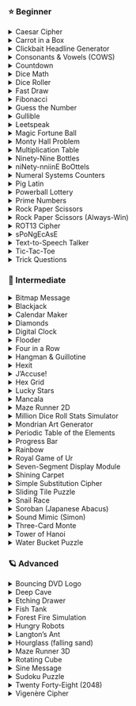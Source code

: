 ### :star: Beginner
<details>
    <summary>Caesar Cipher</summary>
    - Shift letters by a fixed amount. Take input + key, shift each letter wrapping A–Z. Non-letters unchanged.
</details>

<details>
    <summary>Carrot in a Box</summary>
    - Two-player bluff game. Randomly assign carrot to a box. One player peeks, both choose keep/swap. Reveal carrot.
</details>

<details>
    <summary>Clickbait Headline Generator</summary>
    - Combine random phrases from word lists to create funny headlines.
</details>

<details>
    <summary>Consonants & Vowels (COWS)</summary>
    - Use a pattern string like `CVCVC`. Replace `C` with random consonant, `V` with random vowel, to make fake words.
</details>

<details>
    <summary>Countdown</summary>
    - Ask for seconds, then loop with `time.sleep(1)` printing countdown until 0.
</details>

<details>
    <summary>Dice Math</summary>
    - Roll dice to create arithmetic problems, ask user to solve, check correctness.
</details>

<details>
    <summary>Dice Roller</summary>
    - Prompt for number of dice + sides, roll each, display results, optional sum.
</details>

<details>
    <summary>Fast Draw</summary>
    - Wait random seconds, print “DRAW!”, detect which player presses key first.
</details>

<details>
    <summary>Fibonacci</summary>
    - Generate Fibonacci sequence up to N terms or max value. Print numbers.
</details>

<details>
    <summary>Guess the Number</summary>
    - Pick secret number. User guesses until correct. Give “higher/lower” hints.
</details>

<details>
    <summary>Gullible</summary>
    - Keep prompting for silly input until user types quit word.
</details>

<details>
    <summary>Leetspeak</summary>
    - Map letters to “1337” equivalents. Replace characters, leave others unchanged.
</details>

<details>
    <summary>Magic Fortune Ball</summary>
    - User asks a question. Return a random canned response (like “Yes”, “No”).
</details>

<details>
    <summary>Monty Hall Problem</summary>
    - Simulate 1000+ trials of Monty Hall. Track win rates when staying vs switching.
</details>

<details>
    <summary>Multiplication Table</summary>
    - Nested loops to print table of products, nicely spaced.
</details>

<details>
    <summary>Ninety-Nine Bottles</summary>
    - Loop from 99 down. Print verses with singular/plural handling.
</details>

<details>
    <summary>niNety-nniinE BoOttels</summary>
    - Same as Bottles but randomly distort letters each verse.
</details>

<details>
    <summary>Numeral Systems Counters</summary>
    - Print numbers alongside binary and hex representations.
</details>

<details>
    <summary>Pig Latin</summary>
    - Convert words to Pig Latin: move first consonants to end + “ay”, or add “yay” for vowels.
</details>

<details>
    <summary>Powerball Lottery</summary>
    - Simulate lottery draws, compare against user’s ticket, count matches.
</details>

<details>
    <summary>Prime Numbers</summary>
    - Generate primes up to N (trial division or sieve). Test primality interactively.
</details>

<details>
    <summary>Rock Paper Scissors</summary>
    - Classic R/P/S game. Random computer choice, compare outcomes.
</details>

<details>
    <summary>Rock Paper Scissors (Always-Win)</summary>
    - Ask for user choice, then computer picks winning counter.
</details>

<details>
    <summary>ROT13 Cipher</summary>
    - Map each letter to 13-shifted partner. Same function encrypts/decrypts.
</details>

<details>
    <summary>sPoNgEcAsE</summary>
    - Randomly alternate upper/lowercase letters for goofy text output.
</details>

<details>
    <summary>Text-to-Speech Talker</summary>
    - Take text input, call TTS engine to speak aloud.
</details>

<details>
    <summary>Tic-Tac-Toe</summary>
    - 3×3 grid, alternate X/O, check win conditions.
</details>

<details>
    <summary>Trick Questions</summary>
    - Display riddles, accept answers, check with keyword matches.
</details>

### :crescent_moon: Intermediate
<details>
   <summary>Bitmap Message</summary>
    Store ASCII bitmap. Replace each character with cycling letters from user message.
</details>

<details>
   <summary>Blackjack</summary>
    Simulate card game. Handle totals, Ace = 1 or 11, dealer rules.
</details>

<details>
   <summary>Calendar Maker</summary>
    Print formatted monthly calendar for a year. Use weekdays math or `calendar` module.
</details>

<details>
   <summary>Diamonds</summary>
    Print diamond shape using letters with correct spacing and symmetry.
</details>

<details>
   <summary>Digital Clock</summary>
    Continuously display current time in HH:MM:SS. Refresh each second.
</details>

<details>
   <summary>Flooder</summary>
    Implement flood-fill. Replace connected region of characters in grid.
</details>

<details>
   <summary>Four in a Row</summary>
    6×7 board. Players drop tokens. Check rows/cols/diagonals for 4 in a row.
</details>

<details>
   <summary>Hangman & Guillotine</summary>
    Word guessing game with limited wrong guesses. Reveal letters, end when solved or too many misses.
</details>

<details>
   <summary>Hexit</summary>
    Practice base conversion. Prompt user to convert numbers between decimal, hex, binary.
</details>

<details>
   <summary>J’Accuse!</summary>
    Whodunit guessing. Randomly pick culprit (person/place/item). Player guesses until correct.
</details>

<details>
   <summary>Hex Grid</summary>
    Print alternating rows to create hex-tile pattern.
</details>

<details>
   <summary>Lucky Stars</summary>
    Push-your-luck dice game. Roll, score or bust. Player chooses to bank or roll again.
</details>

<details>
   <summary>Mancala</summary>
    Simulate board game. Sow stones around pits. Follow capture rules. Detect endgame.
</details>

<details>
   <summary>Maze Runner 2D</summary>
    Load ASCII maze, track player position. Move with WASD, avoid walls, reach goal.
</details>

<details>
   <summary>Million Dice Roll Stats Simulator</summary>
    Parse dice spec, roll many times, count frequencies. Show histogram of results.
</details>

<details>
   <summary>Mondrian Art Generator</summary>
    Recursive subdivision of rectangle into smaller ones with borders + colors.
</details>

<details>
   <summary>Periodic Table of the Elements</summary>
    Load data file of elements. Lookup by symbol or number. Print formatted info.
</details>

<details>
   <summary>Progress Bar</summary>
    Print updating bar showing progress percent. Redraw on same line with `\r`.
</details>

<details>
   <summary>Rainbow</summary>
    Cycle through colors or characters to draw rainbow band effect.
</details>

<details>
   <summary>Royal Game of Ur</summary>
    Board game simulation. Track pieces, dice rolls, and movement rules.
</details>

<details>
   <summary>Seven-Segment Display Module</summary>
    Print ASCII digits 0–9 using segment layout. Combine digits into strings.
</details>

<details>
   <summary>Shining Carpet</summary>
    Generate repeating ASCII motif based on nested loops.
</details>

<details>
   <summary>Simple Substitution Cipher</summary>
    Encrypt text by substituting letters with a permutation key.
</details>

<details>
   <summary>Sliding Tile Puzzle</summary>
    15-puzzle with blank tile. Move tiles into blank, detect solved state.
</details>

<details>
   <summary>Snail Race</summary>
    Multiple racers advance randomly across ASCII track. First to finish wins.
</details>

<details>
   <summary>Soroban (Japanese Abacus)</summary>
    Draw ASCII abacus for number. Move beads up/down to represent digits.
</details>

<details>
   <summary>Sound Mimic (Simon)</summary>
    Repeat growing sequence of tones/buttons. Player must match. Fail on error.
</details>

<details>
   <summary>Three-Card Monte</summary>
    Shuffle queen among three cards. User guesses. Reveal result.
</details>

<details>
   <summary>Tower of Hanoi</summary>
    Recursive puzzle with three pegs. Move N disks following rules.
</details>

<details>
   <summary>Water Bucket Puzzle</summary>
    Solve pouring puzzle with BFS: buckets of sizes A, B, target volume T. Print steps.
</details>

### :ringed_planet: Advanced
<details>
   <summary>Bouncing DVD Logo</summary>
    Move “DVD” text around terminal. Bounce off edges. Redraw each frame.
</details>

<details>
   <summary>Deep Cave</summary>
    Print scrolling rows of cave walls with a shifting gap. Simulate tunnel.
</details>

<details>
   <summary>Etching Drawer</summary>
    Grid drawing toy. Move cursor with keys, leaving trail.
</details>

<details>
   <summary>Fish Tank</summary>
    Draw tank with fish symbols swimming randomly across frames.
</details>

<details>
   <summary>Forest Fire Simulation</summary>
    Grid sim. Trees burn → empty, neighbors catch fire, empty regrows sometimes.
</details>

<details>
   <summary>Hungry Robots</summary>
    Player moves around grid, robots chase. Robots collide into rubble. Lose if caught.
</details>

<details>
   <summary>Langton’s Ant</summary>
    Cellular automaton. Ant flips tile color, turns left/right, moves forward.
</details>

<details>
   <summary>Hourglass (falling sand)</summary>
    Simulate falling sand in ASCII. Grains fall straight or diagonally.
</details>

<details>
   <summary>Maze Runner 3D</summary>
    First-person ASCII maze view. Render walls based on nearby cells.
</details>

<details>
   <summary>Rotating Cube</summary>
    Define cube vertices, rotate with matrices, project to 2D, redraw edges per frame.
</details>

<details>
   <summary>Sine Message</summary>
    Print text moving back and forth horizontally using sine function offset.
</details>

<details>
   <summary>Sudoku Puzzle</summary>
    9×9 puzzle solver. Backtracking algorithm fills in missing numbers.
</details>

<details>
   <summary>Twenty Forty-Eight (2048)</summary>
    4×4 grid game. Slide tiles, merge equals, spawn new tiles. Lose when no moves.
</details>

<details>
   <summary>Vigenère Cipher</summary>
    Encrypt text with repeating key. Shift each letter by key’s letter value.
</details>